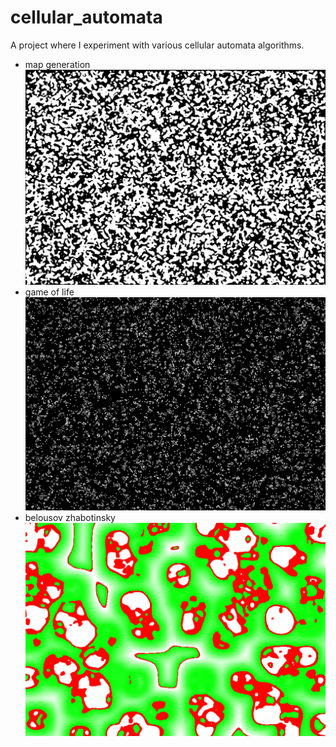 # cellular_automata
A project where I experiment with various cellular automata algorithms.

* map generation\
![mg](img/map_generation.png)
* game of life\
![gol](img/game_of_life.png)
* belousov zhabotinsky\
![bz](img/belousov_zhabotinsky.png)
